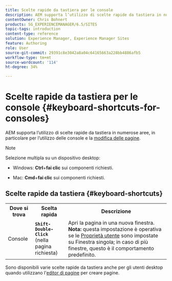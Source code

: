 ```yaml
---
title: Scelte rapide da tastiera per le console
description: AEM supporta l’utilizzo di scelte rapide da tastiera in numerose aree, Alcune sono utilizzabili per l’utilizzo delle console, altre per la modifica delle pagine.
contentOwner: Chris Bohnert
products: SG_EXPERIENCEMANAGER/6.5/SITES
topic-tags: introduction
content-type: reference
solution: Experience Manager, Experience Manager Sites
feature: Authoring
role: User
source-git-commit: 29391c8e3042a8a04c64165663a228bb4886afb5
workflow-type: tm+mt
source-wordcount: '114'
ht-degree: 34%

---
```


# Scelte rapide da tastiera per le console  {#keyboard-shortcuts-for-consoles}

AEM supporta l’utilizzo di scelte rapide da tastiera in numerose aree, in particolare per l’utilizzo delle console e la [modifica delle pagine](/help/sites-classic-ui-authoring/classic-page-author-keyboard-shortcuts.md).

>[!NOTE]
>
>Selezione multipla su un dispositivo desktop:
>
>* Windows: **Ctrl**+**fai clic** sui componenti richiesti.
>
>* Mac: **Cmd**+**fai clic** sui componenti richiesti.
>

## Scelte rapide da tastiera {#keyboard-shortcuts}

<table>
 <tbody>
  <tr>
   <th>Dove si trova</th>
   <th>Scelta rapida</th>
   <th>Descrizione</th>
  </tr>
  <tr>
   <td>Console</td>
   <td><strong><code>Shift-Double-Click</code></strong><br /> (nella pagina richiesta)</td>
   <td>Apri la pagina in una nuova finestra.<br /> <strong>Nota:</strong> questa impostazione è operativa se le <a href="/help/sites-classic-ui-authoring/author-env-user-props.md">Proprietà utente</a> sono impostate su Finestra singola; in caso di più finestre, questo è il comportamento predefinito.</td>
  </tr>
 </tbody>
</table>

Sono disponibili varie scelte rapide da tastiera anche per gli utenti desktop quando utilizzano l&#39;[editor di pagine](/help/sites-classic-ui-authoring/classic-page-author-keyboard-shortcuts.md) per creare pagine.

